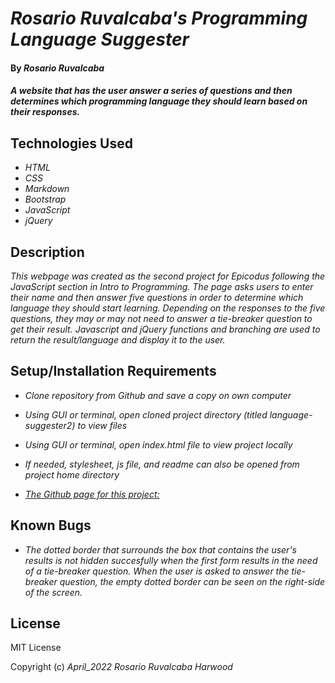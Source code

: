 # _Rosario Ruvalcaba's Programming Language Suggester_

#### By _**Rosario Ruvalcaba**_

#### _A website that has the user answer a series of questions and then determines which programming language they should learn based on their responses._

## Technologies Used

* _HTML_
* _CSS_
* _Markdown_
* _Bootstrap_
* _JavaScript_
* _jQuery_

## Description

_This webpage was created as the second project for Epicodus following the JavaScript section in Intro to Programming. The page asks users to enter their name and then answer five questions in order to determine which language they should start learning. Depending on the responses to the five questions, they may or may not need to answer a tie-breaker question to get their result. Javascript and jQuery functions and branching are used to return the result/language and display it to the user._


## Setup/Installation Requirements

* _Clone repository from Github and save a copy on own computer_

* _Using GUI or terminal, open cloned project directory (titled language-suggester2) to view files_

* _Using GUI or terminal, open index.html file to view project locally_

* _If needed, stylesheet, js file, and readme can also be opened from project home directory_

* _[The Github page for this project:](https://rosarioru.github.io/language-suggester2/)_

## Known Bugs

* _The dotted border that surrounds the box that contains the user's results is not hidden succesfully when the first form results in the need of a tie-breaker question. When the user is asked to answer the tie-breaker question, the empty dotted border can be seen on the right-side of the screen._

## License

MIT License

Copyright (c) _April_2022_ _Rosario Ruvalcaba Harwood_